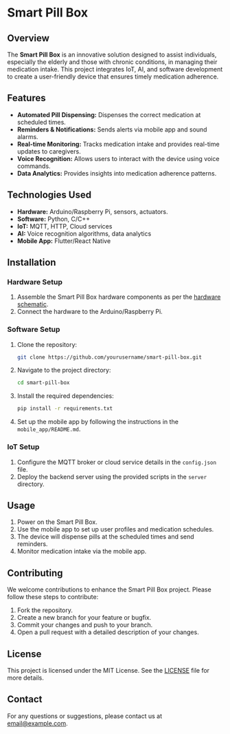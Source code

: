 # Smart Pill Box

## Overview

The **Smart Pill Box** is an innovative solution designed to assist individuals, especially the elderly and those with chronic conditions, in managing their medication intake. This project integrates IoT, AI, and software development to create a user-friendly device that ensures timely medication adherence.

## Features

- **Automated Pill Dispensing:** Dispenses the correct medication at scheduled times.
- **Reminders & Notifications:** Sends alerts via mobile app and sound alarms.
- **Real-time Monitoring:** Tracks medication intake and provides real-time updates to caregivers.
- **Voice Recognition:** Allows users to interact with the device using voice commands.
- **Data Analytics:** Provides insights into medication adherence patterns.

## Technologies Used

- **Hardware:** Arduino/Raspberry Pi, sensors, actuators.
- **Software:** Python, C/C++
- **IoT:** MQTT, HTTP, Cloud services
- **AI:** Voice recognition algorithms, data analytics
- **Mobile App:** Flutter/React Native

## Installation

### Hardware Setup

1. Assemble the Smart Pill Box hardware components as per the [hardware schematic](link_to_schematic).
2. Connect the hardware to the Arduino/Raspberry Pi.

### Software Setup

1. Clone the repository:

    ```sh
    git clone https://github.com/yourusername/smart-pill-box.git
    ```

2. Navigate to the project directory:

    ```sh
    cd smart-pill-box
    ```

3. Install the required dependencies:

    ```sh
    pip install -r requirements.txt
    ```

4. Set up the mobile app by following the instructions in the `mobile_app/README.md`.

### IoT Setup

1. Configure the MQTT broker or cloud service details in the `config.json` file.
2. Deploy the backend server using the provided scripts in the `server` directory.

## Usage

1. Power on the Smart Pill Box.
2. Use the mobile app to set up user profiles and medication schedules.
3. The device will dispense pills at the scheduled times and send reminders.
4. Monitor medication intake via the mobile app.

## Contributing

We welcome contributions to enhance the Smart Pill Box project. Please follow these steps to contribute:

1. Fork the repository.
2. Create a new branch for your feature or bugfix.
3. Commit your changes and push to your branch.
4. Open a pull request with a detailed description of your changes.

## License

This project is licensed under the MIT License. See the [LICENSE](LICENSE) file for more details.

## Contact

For any questions or suggestions, please contact us at [email@example.com](mailto:email@example.com).
